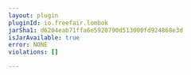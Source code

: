 ```yaml
---
layout: plugin
pluginId: io.freefair.lombok
jarSha1: d6204eab71ffa6e5920790d513000fd924868e3d
isJarAvailable: true
error: NONE
violations: []

---
```


